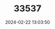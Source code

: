 ---
title: "33537"
category: "Palaquium grande"
draft: false
date: 2024-02-22 13:03:50
languages:
  Sinhala; Sinhalese: ["Kiriheriya", "Kiripedda", "Mihiriya", "Molpedda", "Rathatiya", "Kirihambiliya"]
---